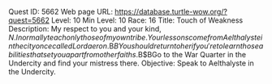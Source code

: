 Quest ID: 5662
Web page URL: https://database.turtle-wow.org/?quest=5662
Level: 10
Min Level: 10
Race: 16
Title: Touch of Weakness
Description: My respect to you and your kind, $N. I normally teach only those of my own tribe. Your lessons come from Aelthalyste in the city once called Lordaeron.$B$BYou should return to her if you're to learn those abilities that set you apart from other faiths.$B$BGo to the War Quarter in the Undercity and find your mistress there.
Objective: Speak to Aelthalyste in the Undercity.
